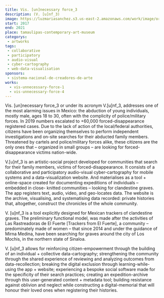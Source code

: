```yaml
---
title: Vis. [un]necessary force_3
description: (V. [u]nf_3)
image: https://luzmariasanchez.s3.us-east-2.amazonaws.com/work/image/original/vis3.jpg
start: 2017
end: 2021
place: tamaulipas-contemporary-art-museum
categorys:
 - artworks
tags:
 - collaborative
 - participatory
 - audio-visual
 - cyber-cartography
 - web-data-visualisation
sponsors:
 - sistema-nacional-de-creadores-de-arte
works:
  - vis-unnecessary-force-1
  - vis-unnecessary-force-4
---
```


Vis. [un]necessary force_3 or under its acronym V.[u]nf_3, addresses one of the most alarming issues in Mexico: the abduction of young individuals, mostly male, ages 18 to 30, often with the complicity of police/military forces. In 2019 numbers escalated to +60,000 forced-disappearance registered cases. Due to the lack of action of the local/federal authorities, citizens have been organizing themselves to perform independent investigations and on-site searches for their abducted family members. Threatened by cartels and police/military forces alike, these citizens are the only ones that – organized in small groups – are looking for forced-disappearance victims nation-wide.

V.[u]nf_3 is an artistic-social project developed for communities that search for their family members, victims of forced-disappearance. It consists of a collaborative and participatory audio-visual cyber-cartography for mobile systems and a data-visualization website. And materialises as a tool + online-space created for documenting expeditions of individuals – embedded in close- knitted communities – looking for clandestine graves. The app registers text, audio, video, and geo-locates data. The website is the archive, visualising, and systematising data recorded: private histories that, altogether, construct the chronicles of the whole community.

V. [u]nf_3 is a tool explicitly designed for Mexican trackers of clandestine graves. The preliminary functional model, was made after the activities of Las Rastreadoras de El Fuerte [Trackers from El Fuerte], a community – predominately made of women – that since 2014 and under the guidance of Mirna Medina, have been searching for graves around the city of Los Mochis, in the northern state of Sinaloa.

V. [u]nf_3 allows for reinforcing citizen-empowerment through the building of an individual + collective data-cartography; strengthening the community through the shared experience of
reviewing and analyzing outcomes from data-recollection; breaking the digital exclusion through learning-while-using the app + website; experiencing a bespoke social software made for the specificity of their search practices; creating an expedition-archive through this user-generated content + metadata tool; building resistance against oblivion and neglect while constructing a digital-memorial that will honour their loved ones when registering their histories.
